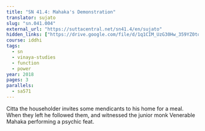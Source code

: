 ```yaml
---
title: "SN 41.4: Mahaka's Demonstration"
translator: sujato
slug: "sn.041.004"
external_url: "https://suttacentral.net/sn41.4/en/sujato"
hidden_links: ["https://drive.google.com/file/d/1q1CIM_UzG30Hw_359YZ0tooCNnsjPNjt"]
course: iddhi
tags:
  - sn
  - vinaya-studies
  - function
  - power
year: 2018
pages: 3
parallels:
  - sa571
---
```


Citta the householder invites some mendicants to his home for a meal. When they left he followed them, and witnessed the junior monk Venerable Mahaka performing a psychic feat.
